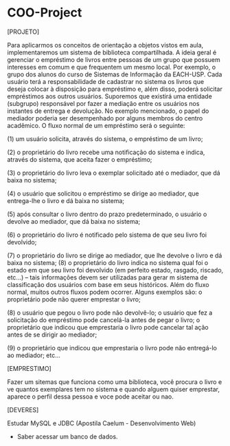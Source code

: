 # COO-Project

[PROJETO]

  Para aplicarmos os conceitos de orientação a objetos vistos em aula, implementaremos
um sistema de biblioteca compartilhada. A ideia geral é
gerenciar o empréstimo de livros entre pessoas de um grupo que possuem
interesses em comum e que frequentem um mesmo local. Por exemplo, o
grupo dos alunos do curso de Sistemas de Informação da EACH-USP. Cada
usuário terá a responsabilidade de cadastrar no sistema os livros que deseja
colocar à disposição para empréstimo e, além disso, poderá solicitar empréstimos
aos outros usuários. Suporemos que existirá uma entidade (subgrupo)
responsável por fazer a mediação entre os usuários nos instantes de entrega
e devolução. No exemplo mencionado, o papel do mediador poderia ser desempenhado
por alguns membros do centro acadêmico. O fluxo normal de
um empréstimo será o seguinte: 

(1) um usuário solicita, através do sistema, o empréstimo de um livro; 

(2) o proprietário do livro recebe uma notificação do sistema e indica, através do sistema, que aceita fazer o empréstimo; 

(3) o proprietário do livro leva o exemplar solicitado até o mediador, que dá baixa no sistema; 

(4) o usuário que solicitou o empréstimo se dirige ao mediador, que entrega-lhe o livro e dá baixa no sistema;

(5) após consultar o livro dentro do prazo predeterminado, o usuário o devolve ao mediador, que dá baixa no sistema;

(6) o proprietário do livro é notificado pelo sistema de que seu livro foi devolvido; 

(7) o proprietário do livro se dirige ao mediador, que lhe devolve o livro e dá baixa no sistema; (8) o proprietário do livro indica no sistema qual foi o estado em que seu livro foi devolvido (em perfeito estado, rasgado, riscado, etc...) – tais informações devem ser utilizadas para gerar m sistema de classificação dos usuários com base em seus históricos. Além do fluxo normal, muitos outros fluxos podem ocorrer. Alguns exemplos são: o proprietário pode não querer emprestar o livro;

(8) o usuário que pegou o livro pode não devolvê-lo; o usuário que fez a solicitação do empréstimo pode cancelá-la antes de pegar o livro; o proprietário que indicou que emprestaria o livro pode cancelar tal ação antes de se dirigir ao mediador;

(9) o proprietário que indicou que emprestaria o livro pode não entregá-lo ao mediador; etc...

[EMPRESTIMO]

  Fazer um sitemas que funciona como uma biblioteca, você procura o livro e ve quantos exemplares tem no sistema e quando alguem quiser emprestar, aparece o perfil dessa pessoa e voce pode aceitar ou nao.


[DEVERES]

  Estudar MySQL e JDBC (Apostila Caelum - Desenvolvimento Web)
   - Saber acessar um banco de dados.
